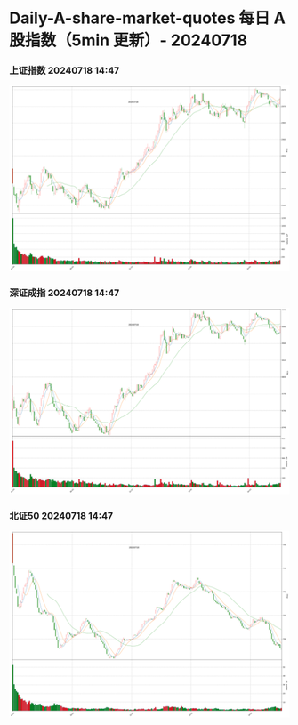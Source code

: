 
# Daily-A-share-market-quotes 每日 A 股指数（5min 更新）- 20240718

### 上证指数 20240718 14:47
![](./fig/2024/7/20240718-sh000001.png)

### 深证成指 20240718 14:47
![](./fig/2024/7/20240718-sz399001.png)

### 北证50 20240718 14:47
![](./fig/2024/7/20240718-bj899050.png)
